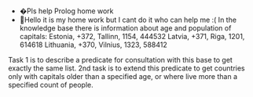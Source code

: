 - �Pls help Prolog home work
- 👀Hello it is my home work but I cant do it who can help me :(
In the knowledge base there is information about age and population of capitals:
Estonia, +372, Tallinn, 1154, 444532
Latvia, +371, Riga, 1201, 614618
Lithuania, +370, Vilnius, 1323, 588412

Task 1 is to describe a predicate for consultation with this base to get exactly the same list.
2nd task is to extend this predicate to get countries only with capitals older than a specified age, or where live more than a specified count of people.
